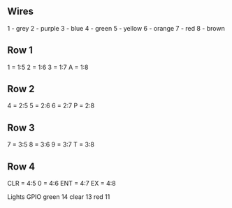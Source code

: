 ## Wires
1 - grey
2 - purple
3 - blue
4 - green
5 - yellow
6 - orange
7 - red
8 - brown

## Row 1
1 = 1:5
2 = 1:6
3 = 1:7
A = 1:8

## Row 2
4 = 2:5
5 = 2:6
6 = 2:7
P = 2:8

## Row 3
7 = 3:5
8 = 3:6
9 = 3:7
T = 3:8

## Row 4
CLR = 4:5
0   = 4:6
ENT = 4:7
EX  = 4:8

Lights  GPIO
green   14
clear   13
red     11 